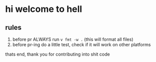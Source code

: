 # hi welcome to hell

## rules

1. before pr ALWAYS run `v fmt -w .` (this will format all files)
2. before pr-ing do a little test, check if it will work on other platforms

thats end, thank you for contributing into shit code